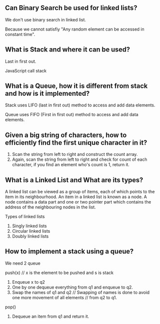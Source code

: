 ## Can Binary Search be used for linked lists?

We don't use binary search in linked list.

Because we cannot satisfiy "Any random element can be accessed in constant time".

## What is Stack and where it can be used?

Last in first out.

JavaScript call stack

## What is a Queue, how it is different from stack and how is it implemented?

Stack uses LIFO (last in first out) method to access and add data elements.

Queue uses FIFO (First in first out) method to access and add data elements.

## Given a big string of characters, how to efficiently find the first unique character in it?

1. Scan the string from left to right and construct the count array.
2. Again, scan the string from left to right and check for count of each
   character, if you find an element who's count is 1, return it.

## What is a Linked List and What are its types?

A linked list can be viewed as a group of items, each of which points to the item in its neighbourhood. An item in a linked list is known as a node. A node contains a data part and one or two pointer part which contains the address of the neighbouring nodes in the list.

Types of linked lists

1.  Singly linked lists
2.  Circular linked lists
3.  Doubly linked lists

## How to implement a stack using a queue?

We need 2 queue

push(x) // x is the element to be pushed and s is stack

1. Enqueue x to q2
2. One by one dequeue everything from q1 and enqueue to q2.
3. Swap the names of q1 and q2
   // Swapping of names is done to avoid one more movement of all elements
   // from q2 to q1.

pop()

1. Dequeue an item from q1 and return it.
